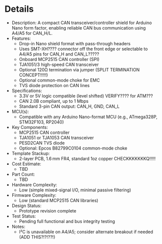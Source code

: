 # Details

- Description: A compact CAN transceiver/controller shield for Arduino Nano form factor, enabling reliable CAN bus communication using A4/A5 for CAN_H/L.
- Features:
  - Drop-in Nano shield format with pass-through headers
  - Uses SMT-XH???? connector off the front edge or selectable to A4/A5 pins for CAN_H and CAN_L?????
  - Onboard MCP2515 CAN controller (SPI)
  - TJA1051/3 high-speed CAN transceiver
  - Optional 120Ω termination via jumper (SPLIT TERMINATION CONCEPT!!!!!)
  - Optional common-mode choke for EMC
  - TVS diode protection on CAN lines
- Specifications:
  - 3.3V or 5V logic compatible (level shifted) VERIFY???? for ATM???
  - CAN 2.0B compliant, up to 1 Mbps
  - Standard 3-pin CAN output: CAN_H, GND, CAN_L
- MCU(s):
  - Compatible with any Arduino Nano-format MCU (e.g., ATmega328P, STM32F103, RP2040)
- Key Components:
  - MCP2515 CAN controller
  - TJA1051 or TJA1053 CAN transceiver
  - PESD2CAN TVS diode
  - Optional: Epcos B82799C0104 common-mode choke
- Template Stackup:
  - 2-layer PCB, 1.6 mm FR4, standard 1oz copper CHECKKKKKKKQ!!!!!
- Cost Estimate:
  - TBD
- Part Count:
  - TBD
- Hardware Complexity:
  - Low (simple mixed-signal I/O, minimal passive filtering)
- Firmware Complexity:
  - Low (standard MCP2515 CAN libraries)
- Design Status:
  - Prototype revision complete
- Test Status:
  - Pending full functional and bus integrity testing
- Notes:
  - I²C is unavailable on A4/A5; consider alternate breakout if needed (ADD THIS?!?!??!)
